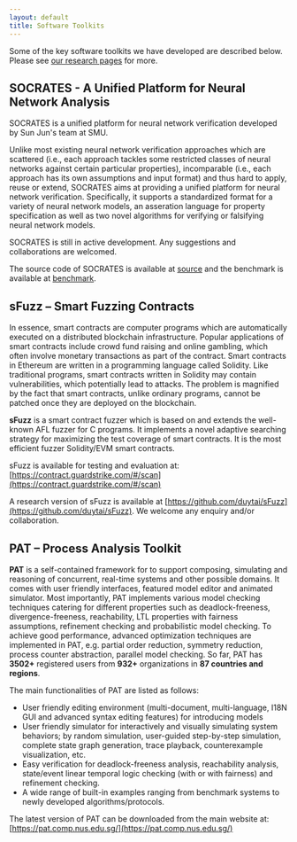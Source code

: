 ```yaml
---
layout: default
title: Software Toolkits
---
```


Some of the key software toolkits we have developed are described below. Please see [our research pages](/research.html) for more.

## <a name="socrates"></a>SOCRATES - A Unified Platform for Neural Network Analysis

SOCRATES is a unified platform for neural network verification developed by Sun Jun's team at SMU.

Unlike most existing neural network verification approaches which are scattered (i.e., each approach tackles some restricted classes of neural networks against certain particular properties), incomparable (i.e., each approach has its own assumptions and input format) and thus hard to apply, reuse or extend, SOCRATES aims at providing a unified platform for neural network verification. Specifically, it supports a standardized format for a variety of neural network models, an asseration language for property specification as well as two novel algorithms for verifying or falsifying neural network models.

SOCRATES is still in active development. Any suggestions and collaborations are welcomed.

The source code of SOCRATES is available at [source](https://github.com/longph1989/Socrates) and the benchmark is available at [benchmark](https://figshare.com/s/f2c4959b59cf32da4891).

## <a name="sfuzz"></a>sFuzz – Smart Fuzzing Contracts

In essence, smart contracts are computer programs which are automatically executed on a distributed blockchain infrastructure. Popular applications of smart contracts include crowd fund raising and online gambling, which often involve monetary transactions as part of the contract. Smart contracts in Ethereum are written in a programming language called Solidity. Like traditional programs, smart contracts written in Solidity may contain vulnerabilities, which potentially lead to attacks. The problem is magnified by the fact that smart contracts, unlike ordinary programs, cannot be patched once they are deployed on the blockchain.

**sFuzz** is a smart contract fuzzer which is based on and extends the well-known AFL fuzzer for C programs. It implements a novel adaptive searching strategy for maximizing the test coverage of smart contracts. It is the most efficient fuzzer Solidity/EVM smart contracts.

sFuzz is available for testing and evaluation at: [https://contract.guardstrike.com/#/scan](https://contract.guardstrike.com/#/scan)

A research version of sFuzz is available at [https://github.com/duytai/sFuzz](https://github.com/duytai/sFuzz). We welcome any enquiry and/or collaboration.

## <a name="pat"></a>PAT – Process Analysis Toolkit

**PAT** is a self-contained framework for to support composing, simulating and reasoning of concurrent, real-time systems and other possible domains. It comes with user friendly interfaces, featured model editor and animated simulator. Most importantly, PAT implements various model checking techniques catering for different properties such as deadlock-freeness, divergence-freeness, reachability, LTL properties with fairness assumptions, refinement checking and probabilistic model checking. To achieve good performance, advanced optimization techniques are implemented in PAT, e.g. partial order reduction, symmetry reduction, process counter abstraction, parallel model checking. So far, PAT has **3502+** registered users from **932+** organizations in **87 countries and regions**.

The main functionalities of PAT are listed as follows:

- User friendly editing environment (multi-document, multi-language, I18N GUI and advanced syntax editing features) for introducing models
- User friendly simulator for interactively and visually simulating system behaviors; by random simulation, user-guided step-by-step simulation, complete state graph generation, trace playback, counterexample visualization, etc.
- Easy verification for deadlock-freeness analysis, reachability analysis, state/event linear temporal logic checking (with or with fairness) and refinement checking.
- A wide range of built-in examples ranging from benchmark systems to newly developed algorithms/protocols.

The latest version of PAT can be downloaded from the main website at: [https://pat.comp.nus.edu.sg/](https://pat.comp.nus.edu.sg/)
